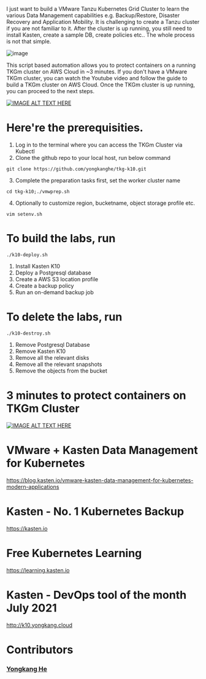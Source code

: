 I just want to build a VMware Tanzu Kubernetes Grid Cluster to learn the various Data Management capabilities e.g. Backup/Restore, Disaster Recovery and Application Mobility. It is challenging to create a Tanzu cluster if you are not familiar to it. After the cluster is up running, you still need to install Kasten, create a sample DB, create policies etc.. The whole process is not that simple.

![image](https://blog.kasten.io/hs-fs/hubfs/Blog%20Images/VMware-Kasten%20Data%20Management%20for%20Kubernetes%20and%20Modern%20Applications/KastenAndVMware-HolisticIntegration.png?width=893&name=KastenAndVMware-HolisticIntegration.png)

This script based automation allows you to protect containers on a running TKGm cluster on AWS Cloud in ~3 minutes. If you don't have a VMware TKGm cluster, you can watch the Youtube video and follow the guide to build a TKGm cluster on AWS Cloud. Once the TKGm cluster is up running, you can proceed to the next steps. 

[![IMAGE ALT TEXT HERE](https://img.youtube.com/vi/WglSH-GZQ1I/0.jpg)](https://www.youtube.com/watch?v=WglSH-GZQ1I)

# Here're the prerequisities. 
1. Log in to the terminal where you can access the TKGm Cluster via Kubectl
2. Clone the github repo to your local host, run below command
````
git clone https://github.com/yongkanghe/tkg-k10.git
````
3. Complete the preparation tasks first, set the worker cluster name
````
cd tkg-k10;./vmwprep.sh
````
4. Optionally to customize region, bucketname, object storage profile etc.
````
vim setenv.sh
````
 
# To build the labs, run 
````
./k10-deploy.sh
````
1. Install Kasten K10
2. Deploy a Postgresql database
3. Create a AWS S3 location profile
4. Create a backup policy
5. Run an on-demand backup job

# To delete the labs, run 
````
./k10-destroy.sh
````
1. Remove Postgresql Database
2. Remove Kasten K10
3. Remove all the relevant disks
4. Remove all the relevant snapshots
5. Remove the objects from the bucket

# 3 minutes to protect containers on TKGm Cluster
[![IMAGE ALT TEXT HERE](https://img.youtube.com/vi/s9f8O7zs_QI/0.jpg)](https://www.youtube.com/watch?v=s9f8O7zs_QI)

# VMware + Kasten Data Management for Kubernetes
https://blog.kasten.io/vmware-kasten-data-management-for-kubernetes-modern-applications

# Kasten - No. 1 Kubernetes Backup
https://kasten.io 

# Free Kubernetes Learning
https://learning.kasten.io 

# Kasten - DevOps tool of the month July 2021
http://k10.yongkang.cloud

# Contributors

### [Yongkang He](http://yongkang.cloud)




